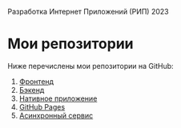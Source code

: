 Разработка Интернет Приложений (РИП) 2023
 # Мои репозитории

Ниже перечислены мои репозитории на GitHub:

1. [Фронтенд](https://github.com/Rozzenant/ReactMedCare/tree/moderator-page) 
2. [Бэкенд](https://github.com/Rozzenant/web/tree/Django_Rest_API) 
3. [Нативное приложение](https://github.com/Rozzenant/medical_care_mobile)
4. [GitHub Pages](https://rozzenant.github.io/ReactMedCare/)
5. [Асинхронный сервис](https://github.com/Rozzenant/check_doctor_async) 
